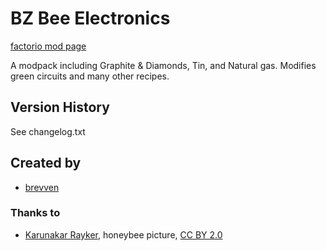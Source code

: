 # BZ Bee Electronics 

[factorio mod page](https://mods.factorio.com/mod/bzbelectronics)

A modpack including Graphite & Diamonds, Tin, and Natural gas. Modifies green circuits and many other recipes.

## Version History
See changelog.txt

## Created by

- [brevven](https://mods.factorio.com/user/brevven)

### Thanks to

- [Karunakar Rayker](https://www.flickr.com/photos/krayker/4312985916), honeybee picture, [CC BY 2.0](https://creativecommons.org/licenses/by/2.0/)

